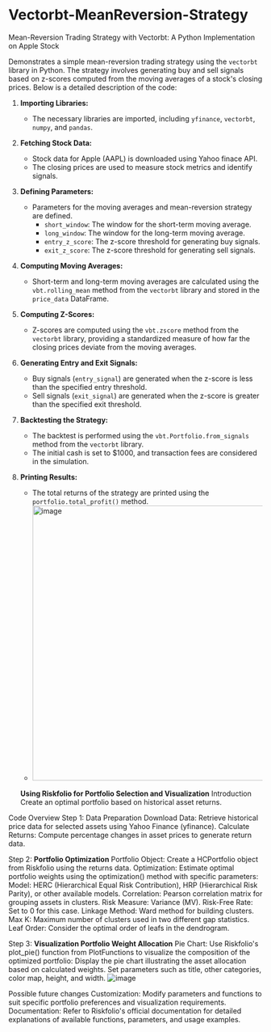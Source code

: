 # Vectorbt-MeanReversion-Strategy
Mean-Reversion Trading Strategy with Vectorbt: A Python Implementation on Apple Stock


Demonstrates a simple mean-reversion trading strategy using the `vectorbt` library in Python. The strategy involves generating buy and sell signals based on z-scores computed from the moving averages of a stock's closing prices. Below is a detailed description of the code:

1. **Importing Libraries:**
   - The necessary libraries are imported, including `yfinance`, `vectorbt`, `numpy`, and `pandas`.

2. **Fetching Stock Data:**
   - Stock data for Apple (AAPL) is downloaded using Yahoo finace API.
   - The closing prices are used to measure stock metrics and identify signals.

3. **Defining Parameters:**
   - Parameters for the moving averages and mean-reversion strategy are defined.
     - `short_window`: The window for the short-term moving average.
     - `long_window`: The window for the long-term moving average.
     - `entry_z_score`: The z-score threshold for generating buy signals.
     - `exit_z_score`: The z-score threshold for generating sell signals.

4. **Computing Moving Averages:**
   - Short-term and long-term moving averages are calculated using the `vbt.rolling_mean` method from the `vectorbt` library and stored in the `price_data` DataFrame.

5. **Computing Z-Scores:**
   - Z-scores are computed using the `vbt.zscore` method from the `vectorbt` library, providing a standardized measure of how far the closing prices deviate from the moving averages.

6. **Generating Entry and Exit Signals:**
   - Buy signals (`entry_signal`) are generated when the z-score is less than the specified entry threshold.
   - Sell signals (`exit_signal`) are generated when the z-score is greater than the specified exit threshold.

7. **Backtesting the Strategy:**
   - The backtest is performed using the `vbt.Portfolio.from_signals` method from the `vectorbt` library.
   - The initial cash is set to $1000, and transaction fees are considered in the simulation.

8. **Printing Results:**
   - The total returns of the strategy are printed using the `portfolio.total_profit()` method.
   - <img width="544" alt="image" src="https://github.com/keneccc/Vectorbt-MeanReversion-Strategy/assets/116320614/6791f60c-6356-4946-8da1-967a1d86f2bf">


   **Using Riskfolio for Portfolio Selection and Visualization**
Introduction
Create an optimal portfolio based on historical asset returns. 

Code Overview
Step 1: Data Preparation
Download Data: Retrieve historical price data for selected assets using Yahoo Finance (yfinance).
Calculate Returns: Compute percentage changes in asset prices to generate return data.

Step 2: **Portfolio Optimization**
Portfolio Object: Create a HCPortfolio object from Riskfolio using the returns data.
Optimization: Estimate optimal portfolio weights using the optimization() method with specific parameters:
Model: HERC (Hierarchical Equal Risk Contribution), HRP (Hierarchical Risk Parity), or other available models.
Correlation: Pearson correlation matrix for grouping assets in clusters.
Risk Measure: Variance (MV).
Risk-Free Rate: Set to 0 for this case.
Linkage Method: Ward method for building clusters.
Max K: Maximum number of clusters used in two different gap statistics.
Leaf Order: Consider the optimal order of leafs in the dendrogram.

Step 3: **Visualization Portfolio Weight Allocation**
Pie Chart: Use Riskfolio's plot_pie() function from PlotFunctions to visualize the composition of the optimized portfolio:
Display the pie chart illustrating the asset allocation based on calculated weights.
Set parameters such as title, other categories, color map, height, and width.
![image](https://github.com/keneccc/Vectorbt-MeanReversion-Strategy/assets/116320614/7b32167a-38e9-4476-a547-36342553d903)


Possible future changes
Customization: Modify parameters and functions to suit specific portfolio preferences and visualization requirements.
Documentation: Refer to Riskfolio's official documentation for detailed explanations of available functions, parameters, and usage examples.




